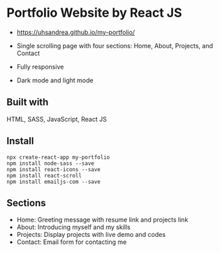 # Portfolio Website by React JS

- https://uhsandrea.github.io/my-portfolio/

- Single scrolling page with four sections: Home, About, Projects, and Contact

- Fully responsive

- Dark mode and light mode

## Built with

HTML, SASS, JavaScript, React JS

## Install

```
npx create-react-app my-portfolio
npm install node-sass --save
npm install react-icons --save
npm install react-scroll
npm install emailjs-com --save
```

## Sections

- Home: Greeting message with resume link and projects link
- About: Introducing myself and my skills
- Projects: Display projects with live demo and codes
- Contact: Email form for contacting me
